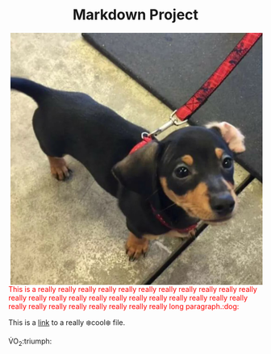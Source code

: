 <h1 align="center">Markdown Project</h1>

<img align="right" width="500" height="500" src="CoolFolder/Kipper.JPG">

<p style="color:red;">This is a really really really really really really really really really really really really really really really really really really really really really really really really really really really really really really really long paragraph.:dog:</p>

This is a [link](question.py) to a really :snowflake:cool:snowflake: file.

<p>V<span>&#775;</span>O<sub>2</sub>:triumph: </p>
